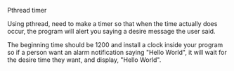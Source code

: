 Pthread timer

Using pthread, need to make a timer so that when the time actually does occur, the program will alert you saying a desire message the user said.

The beginning time should be 1200 and install a clock inside your program so if a person want an alarm notification saying "Hello World", it will wait for the desire time they want, and display, "Hello World".
